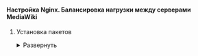 <!-- # Настройка Nginx для балансировки нагрузки между серверами MediaWiki-->

#### Настройка Nginx. Балансировка нагрузки между серверами MediaWiki

1. Установка пакетов


   <details>
   <summary>Развернуть</summary> 
   
    - Обновление пакетов репозитория, добавление в автозагрузку

          sudo apt update && sudo apt upgrade -y

    - Установка пакетов  
    
          sudo apt install -y nginx

    - Добавление в автозагрузку nginx
 
          sudo systemctl enable nginx
          sudo systemctl restart nginx

    - Проверка установки, автозапуска и статуса служб nginx 

          systemctl is-enabled nginx
          sudo systemctl restart nginx
          systemctl status nginx

   </details>  
  
